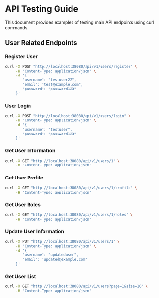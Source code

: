 # API Testing Guide

This document provides examples of testing main API endpoints using curl commands.

## User Related Endpoints

### Register User

```bash
curl -X POST "http://localhost:38080/api/v1/users/register" \
     -H "Content-Type: application/json" \
     -d '{
        "username": "testuser22",
        "email": "test@example.com",
        "password": "password123"
     }'
```

### User Login

```bash
curl -X POST "http://localhost:38080/api/v1/users/login" \
     -H "Content-Type: application/json" \
     -d '{
        "username": "testuser",
        "password": "password123"
     }'
```

### Get User Information

```bash
curl -X GET "http://localhost:38080/api/v1/users/1" \
     -H "Content-Type: application/json"
```

### Get User Profile

```bash
curl -X GET "http://localhost:38080/api/v1/users/1/profile" \
     -H "Content-Type: application/json"
```

### Get User Roles

```bash
curl -X GET "http://localhost:38080/api/v1/users/1/roles" \
     -H "Content-Type: application/json"
```

### Update User Information

```bash
curl -X PUT "http://localhost:38080/api/v1/users/1" \
     -H "Content-Type: application/json" \
     -d '{
        "username": "updateduser",
        "email": "updated@example.com"
     }'
```

### Get User List

```bash
curl -X GET "http://localhost:38080/api/v1/users?page=1&size=10" \
     -H "Content-Type: application/json"
```